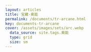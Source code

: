 ```yaml
---
layout: articles
title: 宝藏-奥能
permalink: /documents/tr-arcane.html
key: documents-tr-arcane
cover: /assets/images/sets/arc.webp
  data_source: site.tags.奥能
  type: grid
  size: sm
---
```


